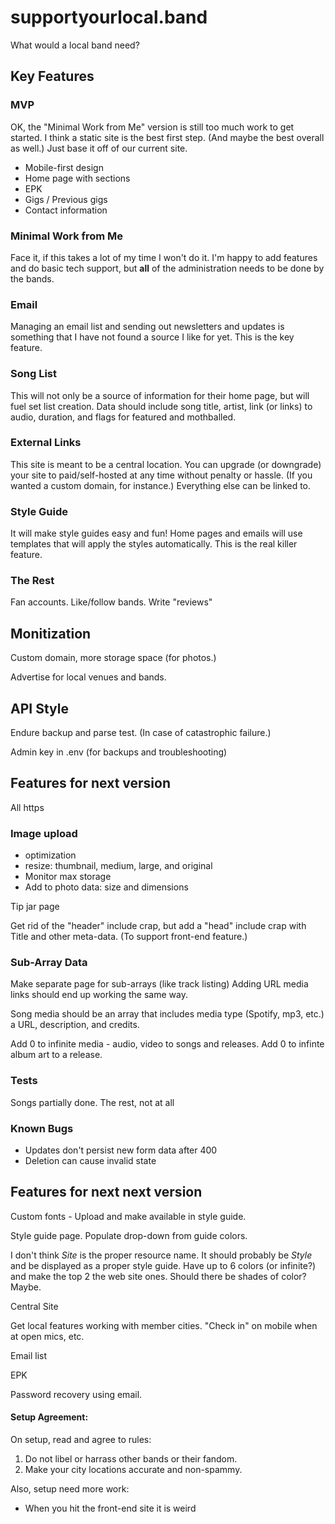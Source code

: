 # supportyourlocal.band

What would a local band need?

## Key Features

### MVP

OK, the "Minimal Work from Me" version is still too much work to get started. I think a static site is the best first step. (And maybe the best overall as well.) Just base it off of our current site.

* Mobile-first design
* Home page with sections
* EPK
* Gigs / Previous gigs
* Contact information

### Minimal Work from Me

Face it, if this takes a lot of my time I won't do it. I'm happy to add features and do basic tech support, but **all** of the administration needs to be done by the bands.

### Email

Managing an email list and sending out newsletters and updates is something that I have not found a source I like for yet. This is the key feature.

### Song List

This will not only be a source of information for their home page, but will fuel set list creation. Data should include song title, artist, link (or links) to audio, duration, and flags for featured and mothballed.

### External Links

This site is meant to be a central location. You can upgrade (or downgrade) your site to paid/self-hosted at any time without penalty or hassle. (If you wanted a custom domain, for instance.) Everything else can be linked to.

### Style Guide

It will make style guides easy and fun! Home pages and emails will use templates that will apply the styles automatically. This is the real killer feature.

### The Rest

Fan accounts. Like/follow bands. Write "reviews"

## Monitization

Custom domain, more storage space (for photos.)

Advertise for local venues and bands.

## API Style

Endure backup and parse test. (In case of catastrophic failure.)

Admin key in .env (for backups and troubleshooting)

## Features for next version

All https

### Image upload

* optimization
* resize: thumbnail, medium, large, and original
* Monitor max storage
* Add to photo data: size and dimensions

Tip jar page

Get rid of the "header" include crap, but add a "head" include crap with Title and other meta-data. (To support front-end feature.)

### Sub-Array Data

Make separate page for sub-arrays (like track listing) Adding URL media links should end up working the same way.

Song media should be an array that includes media type (Spotify, mp3, etc.) a URL, description, and credits.

Add 0 to infinite media - audio, video to songs and releases. Add 0 to infinte album art to a release.

### Tests

Songs partially done. The rest, not at all

### Known Bugs

* Updates don't persist new form data after 400
* Deletion can cause invalid state

## Features for next next version

Custom fonts - Upload and make available in style guide.

Style guide page. Populate drop-down from guide colors.

I don't think *Site* is the proper resource name. It should probably be *Style* and be displayed as a proper style guide. Have up to 6 colors (or infinite?) and make the top 2 the web site ones. Should there be shades of color? Maybe.

Central Site

Get local features working with member cities. "Check in" on mobile when at open mics, etc.

Email list

EPK

Password recovery using email.

#### Setup Agreement:

On setup, read and agree to rules:

1. Do not libel or harrass other bands or their fandom.
2. Make your city locations accurate and non-spammy.

Also, setup need more work:
* When you hit the front-end site it is weird
